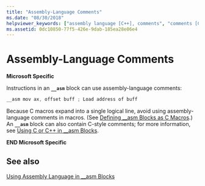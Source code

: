 ```yaml
---
title: "Assembly-Language Comments"
ms.date: "08/30/2018"
helpviewer_keywords: ["assembly language [C++], comments", "comments [C++], assembly language", "macros [C++], assembly language", "__asm keyword [C++], instructions"]
ms.assetid: 0dc10850-77f5-426e-9dab-185ea28e06e4
---
```

# Assembly-Language Comments

**Microsoft Specific**

Instructions in an **`__asm`** block can use assembly-language comments:

```cpp
__asm mov ax, offset buff ; Load address of buff
```

Because C macros expand into a single logical line, avoid using assembly-language comments in macros. (See [Defining __asm Blocks as C Macros](../../assembler/inline/defining-asm-blocks-as-c-macros.md).) An **`__asm`** block can also contain C-style comments; for more information, see [Using C or C++ in __asm Blocks](../../assembler/inline/using-c-or-cpp-in-asm-blocks.md).

**END Microsoft Specific**

## See also

[Using Assembly Language in __asm Blocks](../../assembler/inline/using-assembly-language-in-asm-blocks.md)<br/>
